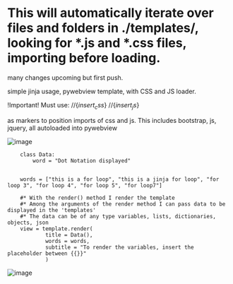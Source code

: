 # 
# This will automatically iterate over files and folders in ./templates/, looking for *.js and *.css files, importing before loading. 


many changes upcoming but first push. 

simple jinja usage, pywebview template, with CSS and JS loader. 

!Important!
Must use:     //{$insert_css$}
               //{$insert_js$}

as markers to position imports of css and js. This includes bootstrap, js, jquery, all autoloaded into pywebview

![image](https://user-images.githubusercontent.com/98753696/220867172-ea626610-6b0c-49c0-8fd6-6e24a2c94e56.png)

        class Data:
            word = "Dot Notation displayed"


        words = ["this is a for loop", "this is a jinja for loop", "for loop 3", "for loop 4", "for loop 5", "for loop7"]

        #* With the render() method I render the template 
        #* Among the arguments of the render method I can pass data to be displayed in the 'templates' 
        #* The data can be of any type variables, lists, dictionaries, objects, json
        view = template.render(
                title = Data(),
                words = words,
                subtitle = "To render the variables, insert the placeholder between {{}}"
                )



![image](https://user-images.githubusercontent.com/98753696/220868887-c0124c92-fbca-4646-ac30-b97b9106c3cd.png)
